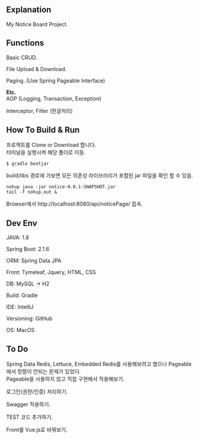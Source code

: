 ## Explanation
My Notice Board Project.

## Functions
Basic CRUD.

File Upload & Download.

Paging. (Use Spring Pageable Interface)

**Etc.**   
AOP (Logging, Transaction, Exception)

Interceptor, Filter (한글처리)


## How To Build & Run
프로젝트를 Clone or Download 합니다.
<br>터미널을 실행시켜 해당 폴더로 이동.
~~~
$ gradle bootjar
~~~

build/libs 경로에 가보면 모든 의존성 라이브러리가 포함된 jar 파일을 확인 할 수 있음.

~~~
nohup java -jar notice-0.0.1-SNAPSHOT.jar
tail -f nohup.out &
~~~

Browser에서 http://localhost:8080/api/noticePage/ 접속. 

## Dev Env
JAVA: 1.8

Spring Boot: 2.1.6

ORM: Spring Data JPA

Front: Tymeleaf, Jquery, HTML, CSS

DB: MySQL -> H2

Build: Gradle

IDE: IntelliJ

Versioning: GitHub

OS: MacOS

## To Do
Spring Data Redis, Lettuce, Embedded Redis를 사용해보려고 했으나 Pageable에서 정렬이 안되는 문제가 있었다.
<br>Pageable을 사용하지 않고 직접 구현해서 적용해보기.

로그인(권한/인증) 처리하기.

Swagger 적용하기.

TEST 코드 추가하기.

Front를 Vue.js로 바꿔보기.





